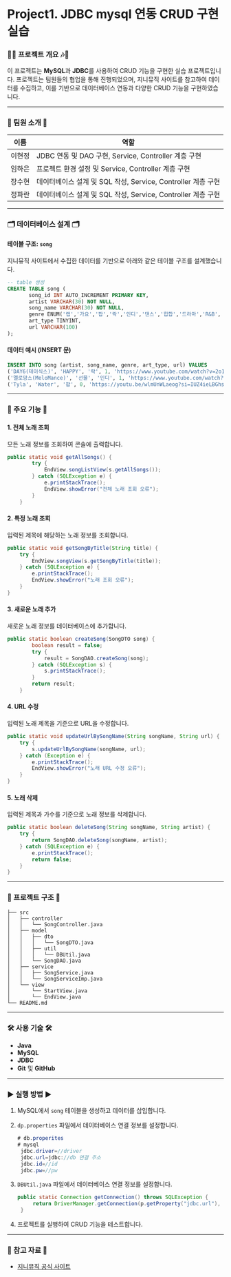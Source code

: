 # Project1. JDBC mysql 연동 CRUD 구현 실습

### 🎵🎶 프로젝트 개요 🎶🎵

이 프로젝트는 **MySQL**과 **JDBC**를 사용하여 CRUD 기능을 구현한 실습 프로젝트입니다. 프로젝트는 팀원들의 협업을 통해 진행되었으며, 지니뮤직 사이트를 참고하여 데이터를 수집하고, 이를 기반으로 데이터베이스 연동과 다양한 CRUD 기능을 구현하였습니다.

---

### 👥 팀원 소개 👥

| 이름  | 역할                        |
| --- | ------------------------- |
| 이현정 | JDBC 연동 및 DAO 구현, Service, Controller 계층 구현         |
| 임하은 | 프로젝트 환경 설정 및 Service, Controller 계층 구현         |
| 장수현 | 데이터베이스 설계 및 SQL 작성, Service, Controller 계층 구현 |
| 정파란 | 데이터베이스 설계 및 SQL 작성, Service, Controller 계층 구현       |

---

### 🗂️ 데이터베이스 설계 🗂️

#### 테이블 구조: `song`

지니뮤직 사이트에서 수집한 데이터를 기반으로 아래와 같은 테이블 구조를 설계했습니다.

```sql
-- table 생성
CREATE TABLE song (
       song_id INT AUTO_INCREMENT PRIMARY KEY,
       artist VARCHAR(30) NOT NULL,
       song_name VARCHAR(30) NOT NULL,
       genre ENUM('랩','가요','팝','락','인디','댄스','힙합','드라마','R&B', 'OST', '발라드'),
       art_type TINYINT,
       url VARCHAR(100)
);
```

#### 데이터 예시 (INSERT 문)

```sql
INSERT INTO song (artist, song_name, genre, art_type, url) VALUES
('DAY6(데이식스)', 'HAPPY', '락', 1, 'https://www.youtube.com/watch?v=2o1zdX72400'),
('멜로망스(MeloMance)', '선물', '인디', 1, 'https://www.youtube.com/watch?v=qYYJqWsBb1U'),
('Tyla', 'Water', '팝', 0, 'https://youtu.be/wlmUnWLaeog?si=IUZ4ieLBGhsL3bnh'),
```

---

### 🚀 주요 기능 🚀

#### 1. 전체 노래 조회

모든 노래 정보를 조회하여 콘솔에 출력합니다.

```java
public static void getAllSongs() {
		try {
			EndView.songListView(s.getAllSongs());
		} catch (SQLException e) {
			e.printStackTrace();
			EndView.showError("전체 노래 조회 오류");
		}
	}
```

#### 2. 특정 노래 조회

입력된 제목에 해당하는 노래 정보를 조회합니다.

```java
public static void getSongByTitle(String title) {
    try {
        EndView.songView(s.getSongByTitle(title));
    } catch (SQLException e) {
        e.printStackTrace();
        EndView.showError("노래 조회 오류");
    }
}
```

#### 3. 새로운 노래 추가

새로운 노래 정보를 데이터베이스에 추가합니다.

```java
public static boolean createSong(SongDTO song) {
		boolean result = false;
		try {
			result = SongDAO.createSong(song);
		} catch (SQLException s) {
			s.printStackTrace();
		}
		return result;
	}
```

#### 4. URL 수정

입력된 노래 제목을 기준으로 URL을 수정합니다.

```java
public static void updateUrlBySongName(String songName, String url) {
    try {
        s.updateUrlBySongName(songName, url);
    } catch (Exception e) {
        e.printStackTrace();
        EndView.showError("노래 URL 수정 오류");
    }
}
```

#### 5. 노래 삭제

입력된 제목과 가수를 기준으로 노래 정보를 삭제합니다.

```java
public static boolean deleteSong(String songName, String artist) {
    try {
        return SongDAO.deleteSong(songName, artist);
    } catch (SQLException e) {
        e.printStackTrace();
        return false;
    }
}
```

---

### 📂 프로젝트 구조 📂

```
├── src
│   ├── controller
│   │   └── SongController.java
│   ├── model
│   │   ├── dto
│   │   │   └── SongDTO.java
│   │   ├── util
│   │   │   └── DBUtil.java
│   │   └── SongDAO.java
│   ├── service
│   │   ├── SongService.java
│   │   └── SongServiceImp.java
│   └── view
│       └── StartView.java
│       └── EndView.java
└── README.md
```

---

### 🛠️ 사용 기술 🛠️

- **Java**
- **MySQL**
- **JDBC**
- **Git** 및 **GitHub**

---

### ▶️ 실행 방법 ▶️

1. MySQL에서 `song` 테이블을 생성하고 데이터를 삽입합니다.
2. `dp.properties` 파일에서 데이터베이스 연결 정보를 설정합니다.
   ```java
   # db.properites
   # mysql
    jdbc.driver=//driver
    jdbc.url=jdbc://db 연결 주소
    jdbc.id=//id
    jdbc.pw=//pw
    ```

3. `DBUtil.java` 파일에서 데이터베이스 연결 정보를 설정합니다.
   ```java
   public static Connection getConnection() throws SQLException {
		return DriverManager.getConnection(p.getProperty("jdbc.url"), p.getProperty("jdbc.id"), p.getProperty("jdbc.pw"));
	}
   ```
5. 프로젝트를 실행하여 CRUD 기능을 테스트합니다.

---

### 📖 참고 자료 📖

- [지니뮤직 공식 사이트](https://www.genie.co.kr)



